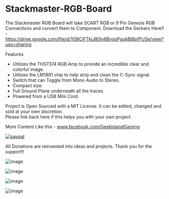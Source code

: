 # Stackmaster-RGB-Board

The Stackmaster RGB Board will take SCART RGB or 9 Pin Genesis RGB Connections and convert them to Component.
Download the Gerbers Here!! - https://drive.google.com/file/d/1j58CiFTkiJ80iv8BvgsPgukBIBpfFU3e/view?usp=sharing


Features
- Utilizes the THS7374 RGB Amp to provide an incredible clear and colorful image.
- Utilizes the LM1881 chip to help strip and clean the C-Sync signal.
- Switch that can Toggle from Mono Audio to Stereo. 
- Compact size.
- Full Ground Plane underneath all the traces.
- Powered from a USB Mini Cord.

Project is Open Sourced with a MIT License. It can be edited, changed and sold at your own discretion.  
Please link back here if this helps you with your own project.


More Content Like this - www.facebook.com/GeekIslandGaming


[![paypal](https://www.paypalobjects.com/en_US/i/btn/btn_donateCC_LG.gif)](https://www.paypal.com/donate/?hosted_button_id=97YFBJX4NXA8W)

All Donations are reinvested into ideas and projects. Thank you for the support!!


![image](https://user-images.githubusercontent.com/70423454/188229655-3e203f2a-38f6-44bd-a46c-c0f434cf7e77.png)

![image](https://user-images.githubusercontent.com/70423454/188229665-d77ee6cf-b230-42eb-a80b-f44f58d9934e.png)

![image](https://user-images.githubusercontent.com/70423454/188229739-c92311b2-b683-457e-ae2c-729fe458a56e.png)

![image](https://user-images.githubusercontent.com/70423454/188229817-b8b7629f-23d2-4c68-b273-82717f0ba6a3.png)

